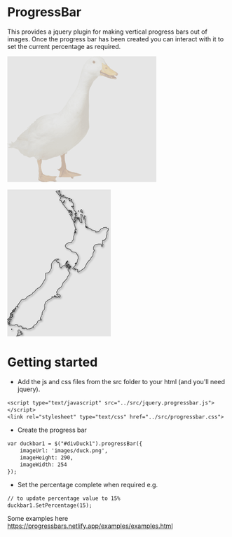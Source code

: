 # ProgressBar

This provides a jquery plugin for making vertical progress bars out of images. 
Once the progress bar has been created you can interact with it to set the current percentage as required. 

![Example 1](examples/Example1DuckProgress.gif?raw=true "example of duck")

![Example 2](examples/Example2PieProgress.gif?raw=true "example of pies")

# Getting started

* Add the js and css files from the src folder to your html (and you'll need jquery).

```
<script type="text/javascript" src="../src/jquery.progressbar.js"></script>
<link rel="stylesheet" type="text/css" href="../src/progressbar.css">
```

* Create the progress bar

```
var duckbar1 = $("#divDuck1").progressBar({
    imageUrl: 'images/duck.png',
    imageHeight: 290,
    imageWidth: 254
});
```

* Set the percentage complete when required e.g.
```
// to update percentage value to 15%
duckbar1.SetPercentage(15);
```

Some examples here https://progressbars.netlify.app/examples/examples.html

